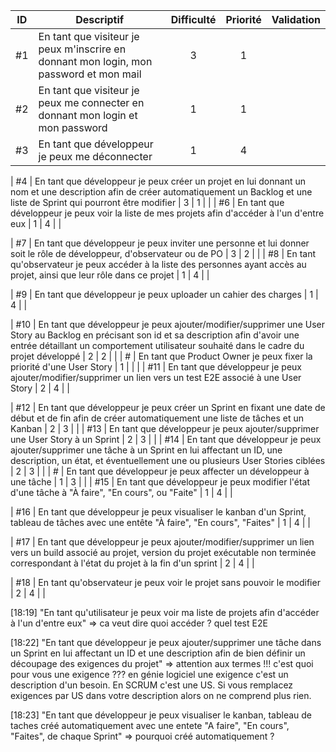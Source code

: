 
| ID | Descriptif    | Difficulté    | Priorité      | Validation        |
| :--: | ------------ | :-------------: | :-------------: | :-------------: |
| #1 | En tant que visiteur je peux m'inscrire en donnant mon login, mon password et mon mail | 3 | 1 | |
| #2 | En tant que visiteur je peux me connecter en donnant mon login et mon password | 1 | 1 | |
| #3 | En tant que développeur je peux me déconnecter | 1 | 4 | |

| #4 | En tant que développeur je peux créer un projet en lui donnant un nom et une description afin de créer automatiquement un Backlog et une liste de Sprint qui pourront être modifier | 3 | 1 | |
| #6 | En tant que développeur je peux voir la liste de mes projets afin d'accéder à l'un d'entre eux | 1 | 4 | |

| #7 | En tant que développeur je peux inviter une personne et lui donner soit le rôle de développeur, d'observateur ou de PO | 3 | 2 |  |
| #8 | En tant qu'observateur je peux accéder à la liste des personnes ayant accès au projet, ainsi que leur rôle dans ce projet | 1 | 4 | |

| #9 | En tant que développeur je peux uploader un cahier des charges | 1 | 4 | |

| #10 | En tant que développeur je peux ajouter/modifier/supprimer une User Story au Backlog en précisant son id et sa description afin d'avoir une entrée détaillant un comportement utilisateur souhaité dans le cadre du projet développé | 2 | 2 | |
| # | En tant que Product Owner je peux fixer la priorité d'une User Story | 1 | | |
| #11 | En tant que développeur je peux ajouter/modifier/supprimer un lien vers un test E2E associé à une User Story | 2 | 4 | |

| #12 | En tant que développeur je peux créer un Sprint en fixant une date de début et de fin afin de créer automatiquement une liste de tâches et un Kanban | 2 | 3 | |
| #13 | En tant que développeur je peux ajouter/supprimer une User Story à un Sprint | 2 | 3 | |
| #14 | En tant que développeur je peux ajouter/supprimer une tâche à un Sprint en lui affectant un ID, une description, un état, et éventuellement une ou plusieurs User Stories ciblées | 2 | 3 | |
| # | En tant que développeur je peux affecter un développeur à une tâche | 1 | 3 | |
| #15 | En tant que développeur je peux modifier l'état d'une tâche à "À faire", "En cours", ou "Faite" | 1 | 4 | |

| #16 | En tant que développeur je peux visualiser le kanban d'un Sprint, tableau de tâches avec une entête "À faire", "En cours", "Faites" | 1 | 4 | |

| #17 | En tant que développeur je peux ajouter/modifier/supprimer un lien vers un build associé au projet, version du projet exécutable non terminée correspondant à l'état du projet à la fin d'un sprint   | 2 | 4 | |

| #18 | En tant qu'observateur je peux voir le projet sans pouvoir le modifier | 2 | 4 | |



[18:19]
"En tant qu'utilisateur je peux voir ma liste de projets afin d'accéder à l'un d'entre eux" => ca veut dire quoi accéder ? quel test E2E


[18:22]
"En tant que développeur je peux ajouter/supprimer une tâche dans un Sprint en lui affectant un ID et une description afin de bien définir un découpage des exigences du projet" => attention aux termes !!! c'est quoi pour vous une exigence ??? en génie logiciel une exigence c'est un description d'un besoin. En SCRUM c'est une US. Si vous remplacez exigences par US dans votre description alors on ne comprend plus rien.


[18:23]
"En tant que développeur je peux visualiser le kanban, tableau de taches créé automatiquement avec une entete "A faire", "En cours", "Faites", de chaque Sprint" => pourquoi créé automatiquement ?
